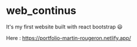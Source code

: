 # web_continus
It's my first website built with react bootstrap :smiley:

Here : https://portfolio-martin-rougeron.netlify.app/
